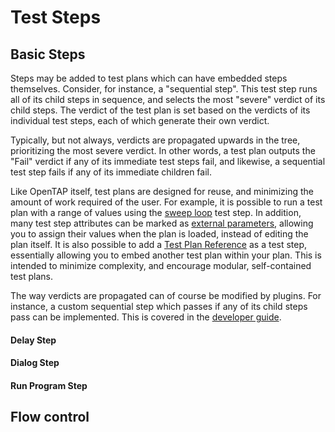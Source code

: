 # Test Steps
## Basic Steps
Steps may be added to test plans which can have embedded steps themselves. Consider, for instance, a "sequential
step". This test step runs all of its child steps in sequence, and selects the most "severe" verdict of its child steps.
The verdict of the test plan is set based on the verdicts of its individual test steps, each of which generate their own
verdict.

Typically, but not always, verdicts are propagated upwards in the tree, prioritizing the most severe verdict. In other
words, a test plan outputs the "Fail" verdict if any of its immediate test steps fail, and likewise, a sequential test
step fails if any of its immediate children fail.

Like OpenTAP itself, test plans are designed for reuse, and minimizing the amount of work required of the user. For
example, it is possible to run a test plan with a range of values using the [sweep loop](todosweep_loop) test step. In
addition, many test step attributes can be marked as [external parameters](../cli%20usage/#external-settings), allowing
you to assign their values when the plan is loaded, instead of editing the plan itself. It is also possible to add a
[Test Plan Reference](todotest-plan-reference-link) as a test step, essentially allowing you to embed another test plan
within your plan. This is intended to minimize complexity, and encourage modular, self-contained test plans.

The way verdicts are propagated can of course be modified by plugins. For instance, a custom sequential step which
passes if any of its child steps pass can be implemented. This is covered in the [developer
guide](../../developer%20guide/test%20step).

#### Delay Step 

#### Dialog Step 

#### Run Program Step 

## Flow control
